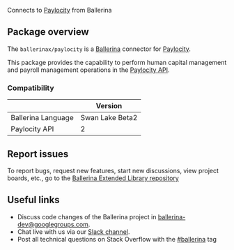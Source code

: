 Connects to [Paylocity](https://www.paylocity.com/our-products/integrations/api-library/) from Ballerina

## Package overview

The `ballerinax/paylocity` is a [Ballerina](https://ballerina.io/) connector for [Paylocity](https://www.paylocity.com/).  

This package provides the capability to perform human capital management and payroll management operations in the [Paylocity API](https://www.paylocity.com/our-products/integrations/api-library/).

### Compatibility
|                    | Version         |
|--------------------|-----------------|
| Ballerina Language | Swan Lake Beta2 |
| Paylocity API      | 2               |

## Report issues
To report bugs, request new features, start new discussions, view project boards, etc., go to the [Ballerina Extended Library repository](https://github.com/ballerina-platform/ballerina-extended-library)

## Useful links
- Discuss code changes of the Ballerina project in [ballerina-dev@googlegroups.com](mailto:ballerina-dev@googlegroups.com).
- Chat live with us via our [Slack channel](https://ballerina.io/community/slack/).
- Post all technical questions on Stack Overflow with the [#ballerina](https://stackoverflow.com/questions/tagged/ballerina) tag
